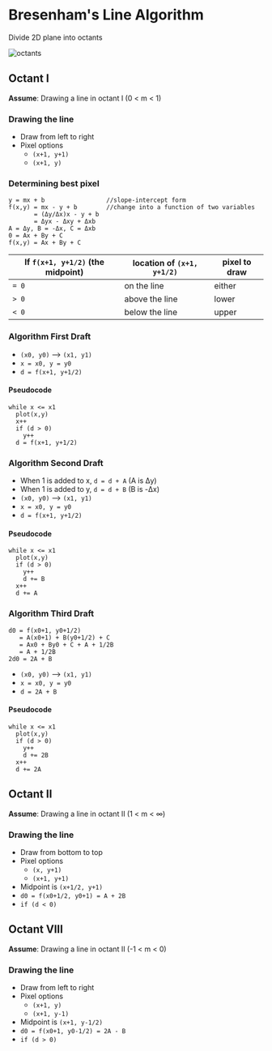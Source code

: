 # Bresenham's Line Algorithm

Divide 2D plane into octants


![octants](https://i.stack.imgur.com/Gk616.jpg)

## Octant I
__Assume__: Drawing a line in octant I (0 < m < 1)

### Drawing the line
- Draw from left to right
- Pixel options
  - `(x+1, y+1)`
  - `(x+1, y)`

### Determining best pixel

```
y = mx + b                 //slope-intercept form
f(x,y) = mx - y + b        //change into a function of two variables
       = (Δy/Δx)x - y + b
       = Δyx - Δxy + Δxb
A = Δy, B = -Δx, C = Δxb
0 = Ax + By + C
f(x,y) = Ax + By + C
```

| If `f(x+1, y+1/2)` (the midpoint) | location of `(x+1, y+1/2)` | pixel to draw |
|-----------------------------------|----------------------------|---------------|
| `= 0`                             | on the line                | either        |
| `> 0`                             | above the line             | lower         |
| `< 0`                             | below the line             | upper         |

### Algorithm First Draft
- `(x0, y0)` --> `(x1, y1)`
- `x = x0, y = y0`
- `d = f(x+1, y+1/2)`

#### Pseudocode
```
while x <= x1
  plot(x,y)
  x++
  if (d > 0)
    y++
  d = f(x+1, y+1/2)
```

### Algorithm Second Draft
- When 1 is added to x, `d = d + A` (A is Δy)
- When 1 is added to y, `d = d + B` (B is -Δx)
- `(x0, y0)` --> `(x1, y1)`
- `x = x0, y = y0`
- `d = f(x+1, y+1/2)`

#### Pseudocode
```
while x <= x1
  plot(x,y)
  if (d > 0)
    y++
    d += B
  x++
  d += A
```

### Algorithm Third Draft

```
d0 = f(x0+1, y0+1/2)
   = A(x0+1) + B(y0+1/2) + C
   = Ax0 + By0 + C + A + 1/2B
   = A + 1/2B
2d0 = 2A + B
```

- `(x0, y0)` --> `(x1, y1)`
- `x = x0, y = y0`
- `d = 2A + B`

#### Pseudocode
```
while x <= x1
  plot(x,y)
  if (d > 0)
    y++
    d += 2B
  x++
  d += 2A
```


## Octant II
__Assume__: Drawing a line in octant II (1 < m < ∞)

### Drawing the line
- Draw from bottom to top
- Pixel options
  - `(x, y+1)`
  - `(x+1, y+1)`
- Midpoint is `(x+1/2, y+1)`
- `d0 = f(x0+1/2, y0+1) = A + 2B`
- `if (d < 0)`


## Octant VIII
__Assume__: Drawing a line in octant II (-1 < m < 0)

### Drawing the line
- Draw from left to right
- Pixel options
  - `(x+1, y)`
  - `(x+1, y-1)`
- Midpoint is `(x+1, y-1/2)`
- `d0 = f(x0+1, y0-1/2) = 2A - B`
- `if (d > 0)`
